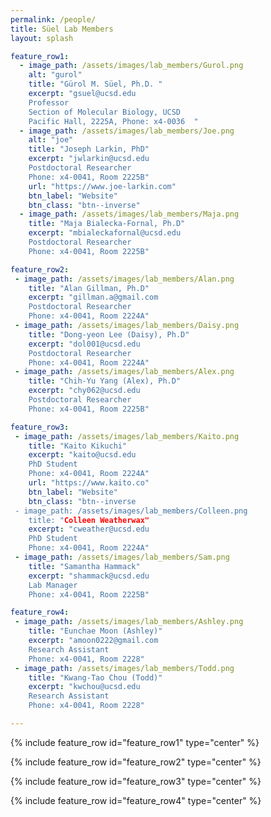 ```yaml
---
permalink: /people/
title: Süel Lab Members
layout: splash

feature_row1:
  - image_path: /assets/images/lab_members/Gurol.png
    alt: "gurol"
    title: "Gürol M. Süel, Ph.D. "
    excerpt: "gsuel@ucsd.edu  
    Professor  
    Section of Molecular Biology, UCSD  
    Pacific Hall, 2225A, Phone: x4-0036  "
  - image_path: /assets/images/lab_members/Joe.png
    alt: "joe"
    title: "Joseph Larkin, PhD"
    excerpt: "jwlarkin@ucsd.edu  
    Postdoctoral Researcher   
    Phone: x4-0041, Room 2225B"
    url: "https://www.joe-larkin.com"
    btn_label: "Website"
    btn_class: "btn--inverse"
  - image_path: /assets/images/lab_members/Maja.png
    title: "Maja Bialecka-Fornal, Ph.D"
    excerpt: "mbialeckafornal@ucsd.edu  
    Postdoctoral Researcher   
    Phone: x4-0041, Room 2225B"

feature_row2:
 - image_path: /assets/images/lab_members/Alan.png
    title: "Alan Gillman, Ph.D"
    excerpt: "gillman.a@gmail.com  
    Postdoctoral Researcher  
    Phone: x4-0041, Room 2224A"
 - image_path: /assets/images/lab_members/Daisy.png
    title: "Dong-yeon Lee (Daisy), Ph.D"
    excerpt: "dol001@ucsd.edu  
    Postdoctoral Researcher  
    Phone: x4-0041, Room 2224A"
 - image_path: /assets/images/lab_members/Alex.png
    title: "Chih-Yu Yang (Alex), Ph.D"
    excerpt: "chy062@ucsd.edu  
    Postdoctoral Researcher  
    Phone: x4-0041, Room 2225B"

feature_row3:
 - image_path: /assets/images/lab_members/Kaito.png
    title: "Kaito Kikuchi"
    excerpt: "kaito@ucsd.edu  
    PhD Student  
    Phone: x4-0041, Room 2224A"
    url: "https://www.kaito.co"
    btn_label: "Website"
    btn_class: "btn--inverse
 - image_path: /assets/images/lab_members/Colleen.png
    title: "Colleen Weatherwax"
    excerpt: "cweather@ucsd.edu  
    PhD Student  
    Phone: x4-0041, Room 2224A"
 - image_path: /assets/images/lab_members/Sam.png
    title: "Samantha Hammack"
    excerpt: "shammack@ucsd.edu  
    Lab Manager  
    Phone: x4-0041, Room 2225B"

feature_row4:
 - image_path: /assets/images/lab_members/Ashley.png
    title: "Eunchae Moon (Ashley)"
    excerpt: "amoon0222@gmail.com  
    Research Assistant  
    Phone: x4-0041, Room 2228"
 - image_path: /assets/images/lab_members/Todd.png
    title: "Kwang-Tao Chou (Todd)"
    excerpt: "kwchou@ucsd.edu  
    Research Assistant  
    Phone: x4-0041, Room 2228"

---
```


{% include feature_row id="feature_row1" type="center" %}

{% include feature_row id="feature_row2" type="center" %}

{% include feature_row id="feature_row3" type="center" %}

{% include feature_row id="feature_row4" type="center" %}

